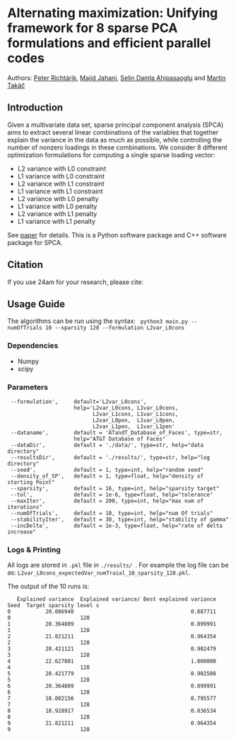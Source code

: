 # Alternating maximization: Unifying framework for 8 sparse PCA formulations and efficient parallel codes

Authors: [Peter Richtárik](https://richtarik.org/), [Majid Jahani](http://coral.ise.lehigh.edu/maj316/), [Selin Damla Ahipasaoglu](https://esd.sutd.edu.sg/people/faculty/selin-damla-ahipasaoglu) and [Martin Takáč](http://mtakac.com/)


## Introduction
Given a multivariate data set, sparse principal component analysis (SPCA) aims to extract several linear combinations of the variables that together explain the variance in the data as much as possible, while controlling the number of nonzero loadings in these combinations. We consider 8 different optimization formulations for computing a single sparse loading vector:
- L2 variance with L0 constraint  
- L1 variance with L0 constraint
- L2 variance with L1 constraint
- L1 variance with L1 constraint
- L2 variance with L0 penalty
- L1 variance with L0 penalty
- L2 variance with L1 penalty
- L1 variance with L1 penalty

See [paper](https://arxiv.org/pdf/1212.4137.pdf) for details.
This is a Python software package and C++  software package for SPCA.

## Citation
If you use 24am for your research, please cite:


## Usage Guide
The algorithms can be run using the syntax: ``` python3 main.py --numOfTrials 10 --sparsity 128 --formulation L2var_L0cons```


### Dependencies
* Numpy
* scipy

### Parameters
```
 --formulation',     default='L2var_L0cons',
                     help='L2var_L0cons, L1var_L0cons,
                           L2var_L1cons, L1var_L1cons,
                           L2var_L0pen,  L1var_L0pen,
                           L2var_L1pen,  L1var_L1pen'
 --dataname',        default = 'ATandT_Database_of_Faces', type=str,
                     help="AT&T Database of Faces"
 --dataDir',         default = './data/', type=str, help="data directory"
 --resultsDir',      default = './results/', type=str, help="log directory"
 --seed',            default = 1, type=int, help="random seed"
 --density_of_SP',   default = 1, type=float, help="density of starting Point"
 --sparsity',        default = 16, type=int, help="sparsity target"
 --tol',             default = 1e-6, type=float, help="tolerance"
 --maxIter',         default = 200, type=int, help="max num of iterations"
 --numOfTrials',     default = 10, type=int, help="num Of trials"
 --stabilityIter',   default = 30, type=int, help="stability of gamma"
 --incDelta',        default = 1e-3, type=float, help="rate of delta increase"
 ```


### Logs & Printing
All logs are stored in ```.pkl``` file in ```./results/ ```. For example the log file can be as:
```L2var_L0cons_expectedVar_numTraial_10_sparsity_128.pkl```.

The output of the 10 runs is:
```
   Explained variance  Explained variance/ Best explained variance  Seed  Target sparsity level s
0           20.086940                                     0.887711     0                      128
1           20.364809                                     0.899991     1                      128
2           21.821211                                     0.964354     2                      128
3           20.421121                                     0.902479     3                      128
4           22.627801                                     1.000000     4                      128
5           20.421779                                     0.902508     5                      128
6           20.364809                                     0.899991     6                      128
7           18.002156                                     0.795577     7                      128
8           18.928917                                     0.836534     8                      128
9           21.821211                                     0.964354     9                      128
```
 
